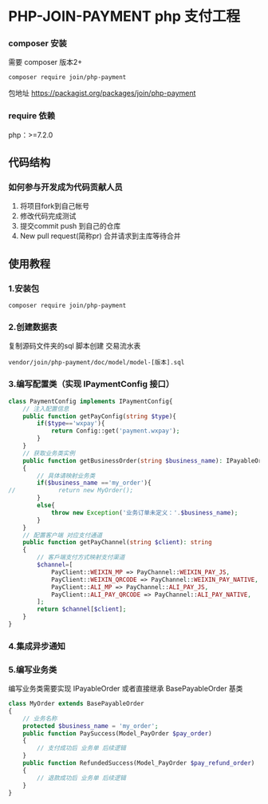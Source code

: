 # PHP-JOIN-PAYMENT php 支付工程

### composer 安装
需要 composer 版本2+

```
composer require join/php-payment
```
包地址
https://packagist.org/packages/join/php-payment

### require 依赖

php：>=7.2.0

## 代码结构


### 如何参与开发成为代码贡献人员

1. 将项目fork到自己帐号
2. 修改代码完成测试
3. 提交commit push 到自己的仓库
3. New pull request(简称pr) 合并请求到主库等待合并


## 使用教程
### 1.安装包
```
composer require join/php-payment
```
### 2.创建数据表
复制源码文件夹的sql 脚本创建 交易流水表
```
vendor/join/php-payment/doc/model/model-[版本].sql
```
### 3.编写配置类（实现 IPaymentConfig 接口）
```php
class PaymentConfig implements IPaymentConfig{
    // 注入配置信息
    public function getPayConfig(string $type){
        if($type=='wxpay'){
            return Config::get('payment.wxpay');
        }
    }
    // 获取业务类实例
    public function getBusinessOrder(string $business_name): IPayableOrder
    {
        // 具体请映射业务类
        if($business_name =='my_order'){
//            return new MyOrder();
        }
        else{
            throw new Exception('业务订单未定义：'.$business_name);
        }
    }
    // 配置客户端 对应支付通道
    public function getPayChannel(string $client): string
    {
        // 客戶端支付方式映射支付渠道
        $channel=[
            PayClient::WEIXIN_MP => PayChannel::WEIXIN_PAY_JS,
            PayClient::WEIXIN_QRCODE => PayChannel::WEIXIN_PAY_NATIVE,
            PayClient::ALI_MP => PayChannel::ALI_PAY_JS,
            PayClient::ALI_PAY_QRCODE => PayChannel::ALI_PAY_NATIVE,
        ];
        return $channel[$client];
    }
}
```
### 4.集成异步通知

### 5.编写业务类
编写业务类需要实现 IPayableOrder 或者直接继承 BasePayableOrder 基类
```php
class MyOrder extends BasePayableOrder
{
    // 业务名称
    protected $business_name = 'my_order';
    public function PaySuccess(Model_PayOrder $pay_order)
    {
        // 支付成功后 业务单 后续逻辑
    }
    public function RefundedSuccess(Model_PayOrder $pay_refund_order)
    {
        // 退款成功后 业务单 后续逻辑
    }
}
```
